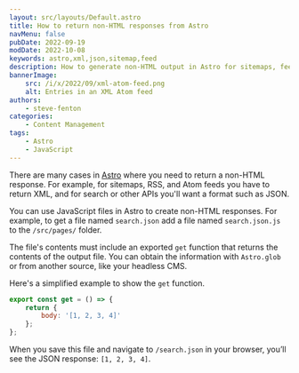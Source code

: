 ```yaml
---
layout: src/layouts/Default.astro
title: How to return non-HTML responses from Astro
navMenu: false
pubDate: 2022-09-19
modDate: 2022-10-08
keywords: astro,xml,json,sitemap,feed
description: How to generate non-HTML output in Astro for sitemaps, feeds, and more
bannerImage:
    src: /i/x/2022/09/xml-atom-feed.png
    alt: Entries in an XML Atom feed
authors:
    - steve-fenton
categories:
    - Content Management
tags:
    - Astro
    - JavaScript
---
```


There are many cases in [Astro](https://astro.build) where you need to return a non-HTML response. For example, for sitemaps, RSS, and Atom feeds you have to return XML, and for search or other APIs you'll want a format such as JSON.

You can use JavaScript files in Astro to create non-HTML responses. For example, to get a file named `search.json` add a file named `search.json.js` to the `/src/pages/` folder.

The file's contents must include an exported `get` function that returns the contents of the output file. You can obtain the information with `Astro.glob` or from another source, like your headless CMS.

Here's a simplified example to show the `get` function.

```javascript
export const get = () => {
    return {
        body: '[1, 2, 3, 4]'
    };
};
```
When you save this file and navigate to `/search.json` in your browser, you’ll see the JSON response: `[1, 2, 3, 4]`.
